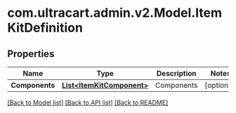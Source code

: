 # com.ultracart.admin.v2.Model.ItemKitDefinition
## Properties

Name | Type | Description | Notes
------------ | ------------- | ------------- | -------------
**Components** | [**List&lt;ItemKitComponent&gt;**](ItemKitComponent.md) | Components | [optional] 


[[Back to Model list]](../README.md#documentation-for-models) [[Back to API list]](../README.md#documentation-for-api-endpoints) [[Back to README]](../README.md)

